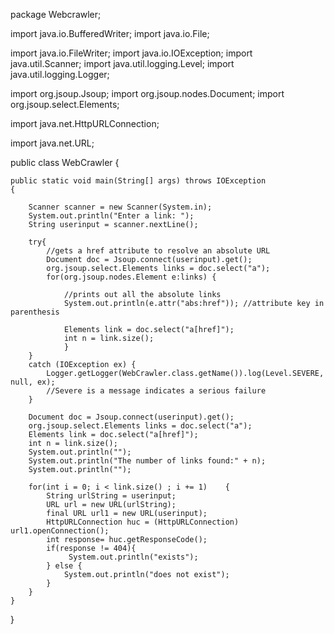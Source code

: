 package Webcrawler;

import java.io.BufferedWriter;
import java.io.File;

import java.io.FileWriter;
import java.io.IOException;
import java.util.Scanner;
import java.util.logging.Level;
import java.util.logging.Logger;



import org.jsoup.Jsoup;
import org.jsoup.nodes.Document;
import org.jsoup.select.Elements;

import java.net.HttpURLConnection;

import java.net.URL;

public class WebCrawler 
{
	
	public static void main(String[] args) throws IOException
	{ 
		
		Scanner scanner = new Scanner(System.in);  
		System.out.println("Enter a link: ");
		String userinput = scanner.nextLine(); 
		
		try{
			//gets a href attribute to resolve an absolute URL
			Document doc = Jsoup.connect(userinput).get();
			org.jsoup.select.Elements links = doc.select("a");
			for(org.jsoup.nodes.Element e:links) {
				
				//prints out all the absolute links
				System.out.println(e.attr("abs:href")); //attribute key in parenthesis
			
				Elements link = doc.select("a[href]");
				int n = link.size();
		        }
		}
		catch (IOException ex) {
			Logger.getLogger(WebCrawler.class.getName()).log(Level.SEVERE, null, ex); 
			//Severe is a message indicates a serious failure
		}
		
		Document doc = Jsoup.connect(userinput).get();
		org.jsoup.select.Elements links = doc.select("a");
		Elements link = doc.select("a[href]");
		int n = link.size();
		System.out.println("");
		System.out.println("The number of links found:" + n);
		System.out.println("");
		
		for(int i = 0; i < link.size() ; i += 1)	{
			String urlString = userinput;
			URL url = new URL(urlString);
			final URL url1 = new URL(userinput);
			HttpURLConnection huc = (HttpURLConnection) url1.openConnection();
			int response= huc.getResponseCode();
			if(response != 404){ 
				 System.out.println("exists");
			} else {
				System.out.println("does not exist");
			}
		}
	}
}
	 
